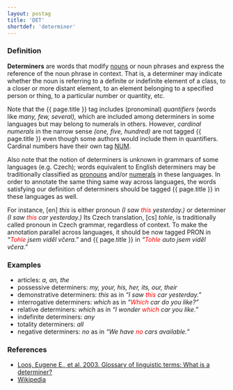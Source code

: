 ```yaml
---
layout: postag
title: 'DET'
shortdef: 'determiner'
---
```


### Definition

**Determiners** are words that modify <a href="NOUN.html">nouns</a> or noun phrases and express the reference of the noun phrase in context. That is, a determiner may indicate whether the noun is referring to a definite or indefinite element of a class, to a closer or more distant element, to an element belonging to a specified person or thing, to a particular number or quantity, etc.

Note that the {{ page.title }} tag includes (pronominal) _quantifiers_ (words like _many, few, several),_ which are included among determiners in some languages but may belong to numerals in others. However, _cardinal numerals_ in the narrow sense _(one, five, hundred)_ are not tagged {{ page.title }} even though some authors would include them in quantifiers. Cardinal numbers have their own tag <a href="NUM.html">NUM</a>.

Also note that the notion of determiners is unknown in grammars of some languages (e.g. Czech); words equivalent to English determiners may be traditionally classified as <a href="PRON.html">pronouns</a> and/or <a href="NUM.html">numerals</a> in these languages. In order to annotate the same thing same way across languages, the words satisfying our definition of determiners should be tagged {{ page.title }} in these languages as well.

For instance, [en] _this_ is either pronoun _(I saw <span style='color:red'>this</span> yesterday.)_ or determiner _(I saw <span style='color:red'>this</span> car yesterday.)_ Its Czech translation, [cs] _tohle_, is traditionally called pronoun in Czech grammar, regardless of context. To make the annotation parallel across languages, it should be now tagged PRON in <em>“<span style='color:red'>Tohle</span> jsem viděl včera.”</em> and {{ page.title }} in <em>“<span style='color:red'>Tohle</span> auto jsem viděl včera.”</em>

### Examples

* articles: _a, an, the_
* possessive determiners: _my, your, his, her, its, our, their_
* demonstrative determiners: _this_ as in _“I saw <span style='color:red'>this</span> car yesterday.”_
* interrogative determiners: _which_ as in _“<span style='color:red'>Which</span> car do you like?”_
* relative determiners: _which_ as in _“I wonder <span style='color:red'>which</span> car you like.”_
* indefinite determiners: _any_
* totality determiners: _all_
* negative determiners: _no_ as in _“We have <span style='color:red'>no</span> cars available.”_

### References

* <a href="http://www-01.sil.org/linguistics/GlossaryOfLinguisticTerms/WhatIsADeterminer.htm">Loos, Eugene E., et al. 2003. Glossary of linguistic terms: What is a determiner?</a>
* <a href="http://en.wikipedia.org/wiki/Determiner">Wikipedia</a>
